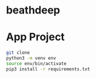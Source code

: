 # beathdeep

# App Project

```sh
git clone 
python3 -m venv env
source env/bin/activate
pip3 install -r requirements.txt

```
